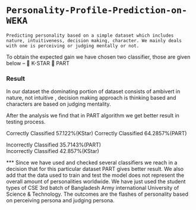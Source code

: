 # `Personality-Profile-Prediction-on-WEKA`

`Predicting personality based on a simple dataset which includes nature, intuitiveness, decision making, character. We mainly deals with one is perceiving or judging mentally or not.`

To obtain the expected gain we have chosen two classifier, those are given below –
	K-STAR
	PART 

### Result
In our dataset the dominating portion of dataset consists of ambivert in nature, not intuitive , decision making approach is thinking based and characters are based on judging mentality. 

After the analysis we find that in PART algorithm we get better result in testing process. 

Correctly Classified	57.122%(KStar)
Correctly Classified	64.2857%(PART)

Incorrectly Classified	35.7143%(PART)				
Incorrectly Classified	42.857%(KStar)


*** Since we have used and checked several classifiers we reach in a decision that for this particular dataset PART gives better result. We also add that the data used to train and test the model does not represent the overall amount of personalities worldwide. We have just used the student types of CSE 3rd batch of Bangladesh Army international University of Science & Technology. The outcomes are the flashes of personality based on perceiving persona and judging persona.